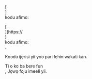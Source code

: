 [<br host>] <br action> kodu afimo: <br code>

[<br host>](https://<br host>) <br action> kodu afimo: <br code>.

Koodu ijẹrisi yii yoo pari lẹhin wakati kan.

Ti o ko ba bere fun <br action>, Jọwọ foju imeeli yii.